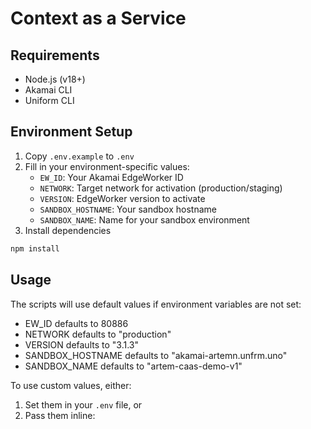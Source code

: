 # Context as a Service
## Requirements

- Node.js (v18+)
- Akamai CLI
- Uniform CLI

## Environment Setup

1. Copy `.env.example` to `.env`
2. Fill in your environment-specific values:
   - `EW_ID`: Your Akamai EdgeWorker ID
   - `NETWORK`: Target network for activation (production/staging)
   - `VERSION`: EdgeWorker version to activate
   - `SANDBOX_HOSTNAME`: Your sandbox hostname
   - `SANDBOX_NAME`: Name for your sandbox environment
3. Install dependencies

```bash
npm install
``` 

## Usage

The scripts will use default values if environment variables are not set:
- EW_ID defaults to 80886
- NETWORK defaults to "production"
- VERSION defaults to "3.1.3"
- SANDBOX_HOSTNAME defaults to "akamai-artemn.unfrm.uno"
- SANDBOX_NAME defaults to "artem-caas-demo-v1"

To use custom values, either:
1. Set them in your `.env` file, or
2. Pass them inline:
